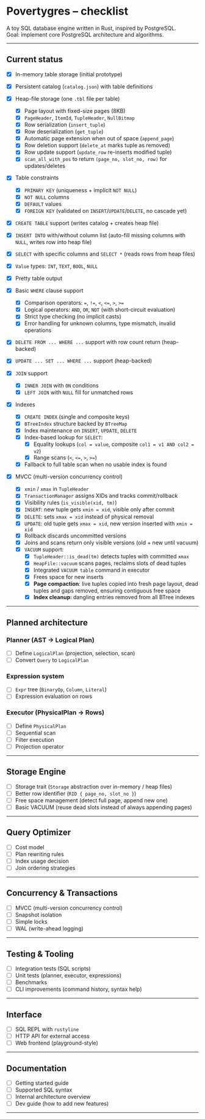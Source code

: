 # Povertygres – checklist

A toy SQL database engine written in Rust, inspired by PostgreSQL.  
Goal: implement core PostgreSQL architecture and algorithms.

---

## Current status

* [x] In-memory table storage (initial prototype)
* [x] Persistent catalog (`catalog.json`) with table definitions
* [x] Heap-file storage (one `.tbl` file per table)

  * [x] Page layout with fixed-size pages (8KB)
  * [x] `PageHeader`, `ItemId`, `TupleHeader`, `NullBitmap`
  * [x] Row serialization (`insert_tuple`)
  * [x] Row deserialization (`get_tuple`)
  * [x] Automatic page extension when out of space (`append_page`)
  * [x] Row deletion support (`delete_at` marks tuple as removed)
  * [x] Row update support (`update_row` re-inserts modified tuple)
  * [x] `scan_all_with_pos` to return `(page_no, slot_no, row)` for updates/deletes

* [x] Table constraints
  * [x] `PRIMARY KEY` (uniqueness + implicit `NOT NULL`)
  * [x] `NOT NULL` columns
  * [x] `DEFAULT` values
  * [x] `FOREIGN KEY` (validated on `INSERT`/`UPDATE`/`DELETE`, no cascade yet)

* [x] `CREATE TABLE` support (writes catalog + creates heap file)
* [x] `INSERT INTO` with/without column list (auto-fill missing columns with `NULL`, writes row into heap file)
* [x] `SELECT` with specific columns and `SELECT *` (reads rows from heap files)
* [x] `Value` types: `INT`, `TEXT`, `BOOL`, `NULL`
* [x] Pretty table output
* [x] Basic `WHERE` clause support

  * [x] Comparison operators: `=`, `!=`, `<`, `<=`, `>`, `>=`
  * [x] Logical operators: `AND`, `OR`, `NOT` (with short-circuit evaluation)
  * [x] Strict type checking (no implicit casts)
  * [x] Error handling for unknown columns, type mismatch, invalid operations

* [x] `DELETE FROM ... WHERE ...` support with row count return (heap-backed)
* [x] `UPDATE ... SET ... WHERE ...` support (heap-backed)
* [x] `JOIN` support

  * [x] `INNER JOIN` with `ON` conditions
  * [x] `LEFT JOIN` with `NULL` fill for unmatched rows

* [x] Indexes
  * [x] `CREATE INDEX` (single and composite keys)
  * [x] `BTreeIndex` structure backed by `BTreeMap`
  * [x] Index maintenance on `INSERT`, `UPDATE`, `DELETE`
  * [x] Index-based lookup for `SELECT`:
    * [x] Equality lookups (`col = value`, composite `col1 = v1 AND col2 = v2`)
    * [x] Range scans (`<`, `<=`, `>`, `>=`)
  * [x] Fallback to full table scan when no usable index is found

* [x] MVCC (multi-version concurrency control)
  * [x] `xmin` / `xmax` in `TupleHeader`
  * [x] `TransactionManager` assigns XIDs and tracks commit/rollback
  * [x] Visibility rules (`is_visible(xid, tm)`)
  * [x] `INSERT`: new tuple gets `xmin = xid`, visible only after commit
  * [x] `DELETE`: sets `xmax = xid` instead of physical removal
  * [x] `UPDATE`: old tuple gets `xmax = xid`, new version inserted with `xmin = xid`
  * [x] Rollback discards uncommitted versions
  * [x] Joins and scans return only visible versions (old + new until vacuum)
  * [x] `VACUUM` support:
    * [x] `TupleHeader::is_dead(tm)` detects tuples with committed `xmax`
    * [x] `HeapFile::vacuum` scans pages, reclaims slots of dead tuples
    * [x] Integrated `VACUUM table` command in executor
    * [x] Frees space for new inserts
    * [x] **Page compaction**: live tuples copied into fresh page layout, 
          dead tuples and gaps removed, ensuring contiguous free space
    * [x] **Index cleanup**: dangling entries removed from all BTree indexes

---

## Planned architecture

### Planner (AST → Logical Plan)
- [ ] Define `LogicalPlan` (projection, selection, scan)
- [ ] Convert `Query` to `LogicalPlan`

### Expression system
- [ ] `Expr` tree (`BinaryOp`, `Column`, `Literal`)
- [ ] Expression evaluation on rows

### Executor (PhysicalPlan → Rows)
- [ ] Define `PhysicalPlan`
- [ ] Sequential scan
- [ ] Filter execution
- [ ] Projection operator

---

## Storage Engine
* [ ] Storage trait (`Storage` abstraction over in-memory / heap files)
* [ ] Better row identifier (`RID { page_no, slot_no }`)
* [ ] Free space management (detect full page, append new one)
* [ ] Basic VACUUM (reuse dead slots instead of always appending pages)

---

## Query Optimizer
- [ ] Cost model
- [ ] Plan rewriting rules
- [ ] Index usage decision
- [ ] Join ordering strategies

---

## Concurrency & Transactions
- [ ] MVCC (multi-version concurrency control)
- [ ] Snapshot isolation
- [ ] Simple locks
- [ ] WAL (write-ahead logging)

---

## Testing & Tooling
- [ ] Integration tests (SQL scripts)
- [ ] Unit tests (planner, executor, expressions)
- [ ] Benchmarks
- [ ] CLI improvements (command history, syntax help)

---

## Interface
- [ ] SQL REPL with `rustyline`
- [ ] HTTP API for external access
- [ ] Web frontend (playground-style)

---

## Documentation
- [ ] Getting started guide
- [ ] Supported SQL syntax
- [ ] Internal architecture overview
- [ ] Dev guide (how to add new features)

---

